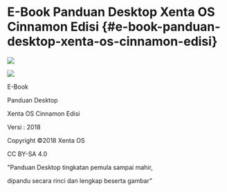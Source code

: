 # E-Book Panduan Desktop Xenta OS Cinnamon Edisi {#e-book-panduan-desktop-xenta-os-cinnamon-edisi}

![](export/assets/image43.png)

![](export/assets/image75.png)

E-Book

Panduan Desktop

Xenta OS Cinnamon Edisi

Versi : 2018

Copyright ©2018 Xenta OS

CC BY-SA 4.0

&quot;Panduan Desktop tingkatan pemula sampai mahir,

dipandu secara rinci dan lengkap beserta gambar”